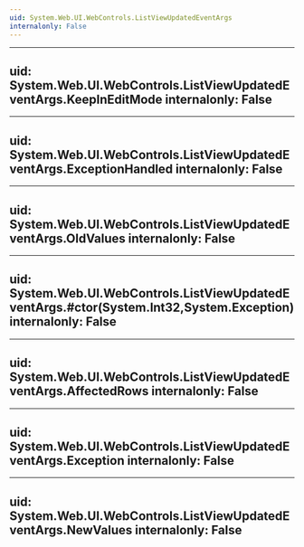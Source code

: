 ```yaml
---
uid: System.Web.UI.WebControls.ListViewUpdatedEventArgs
internalonly: False
---
```


---
uid: System.Web.UI.WebControls.ListViewUpdatedEventArgs.KeepInEditMode
internalonly: False
---

---
uid: System.Web.UI.WebControls.ListViewUpdatedEventArgs.ExceptionHandled
internalonly: False
---

---
uid: System.Web.UI.WebControls.ListViewUpdatedEventArgs.OldValues
internalonly: False
---

---
uid: System.Web.UI.WebControls.ListViewUpdatedEventArgs.#ctor(System.Int32,System.Exception)
internalonly: False
---

---
uid: System.Web.UI.WebControls.ListViewUpdatedEventArgs.AffectedRows
internalonly: False
---

---
uid: System.Web.UI.WebControls.ListViewUpdatedEventArgs.Exception
internalonly: False
---

---
uid: System.Web.UI.WebControls.ListViewUpdatedEventArgs.NewValues
internalonly: False
---
